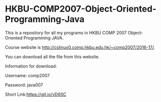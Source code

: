 
# HKBU-COMP2007-Object-Oriented-Programming-Java

This is a repository for all my programs in HKBU COMP 2007 Object-Oriented Programming JAVA.


Course website is http://cslinux0.comp.hkbu.edu.hk/~comp2007/2016-17/.


You can download all the file from this website.


Information for download:

Username: comp2007

Password: java007

Short Link:https://git.io/vD6SC
